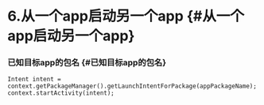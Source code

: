 # 6.从一个app启动另一个app {#从一个app启动另一个app}

### 已知目标app的包名 {#已知目标app的包名}

```
Intent intent = context.getPackageManager().getLaunchIntentForPackage(appPackageName);
context.startActivity(intent);
```




